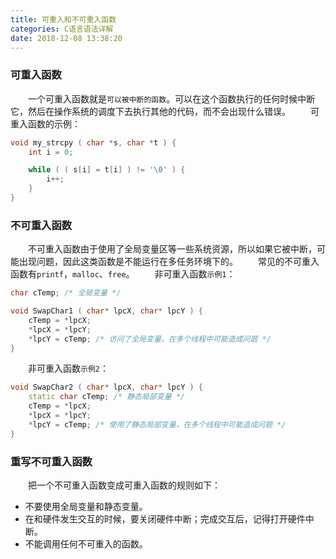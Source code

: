 ```yaml
---
title: 可重入和不可重入函数
categories: C语言语法详解
date: 2018-12-08 13:38:20
---
```

### 可重入函数

&emsp;&emsp;一个可重入函数就是`可以被中断的函数`。可以在这个函数执行的任何时候中断它，然后在操作系统的调度下去执行其他的代码，而不会出现什么错误。<!--more-->
&emsp;&emsp;可重入函数的示例：

``` cpp
void my_strcpy ( char *s, char *t ) {
    int i = 0;

    while ( ( s[i] = t[i] ) != '\0' ) {
        i++;
    }
}
```

### 不可重入函数

&emsp;&emsp;不可重入函数由于使用了全局变量区等一些系统资源，所以如果它被中断，可能出现问题，因此这类函数是不能运行在多任务环境下的。
&emsp;&emsp;常见的不可重入函数有`printf`，`malloc`、`free`。
&emsp;&emsp;非可重入函数`示例1`：

``` cpp
char cTemp; /* 全局变量 */

void SwapChar1 ( char* lpcX, char* lpcY ) {
    cTemp = *lpcX;
    *lpcX = *lpcY;
    *lpcY = cTemp; /* 访问了全局变量，在多个线程中可能造成问题 */
}
```

&emsp;&emsp;非可重入函数`示例2`：

``` cpp
void SwapChar2 ( char* lpcX, char* lpcY ) {
    static char cTemp; /* 静态局部变量 */
    cTemp = *lpcX;
    *lpcX = *lpcY;
    *lpcY = cTemp; /* 使用了静态局部变量，在多个线程中可能造成问题 */
}
```

### 重写不可重入函数

&emsp;&emsp;把一个不可重入函数变成可重入函数的规则如下：

- 不要使用全局变量和静态变量。
- 在和硬件发生交互的时候，要关闭硬件中断；完成交互后，记得打开硬件中断。
- 不能调用任何不可重入的函数。